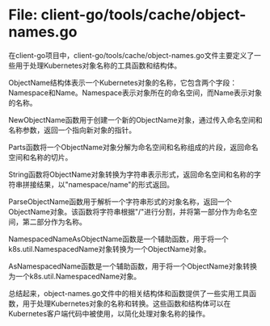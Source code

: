 # File: client-go/tools/cache/object-names.go

在client-go项目中，client-go/tools/cache/object-names.go文件主要定义了一些用于处理Kubernetes对象名称的工具函数和结构体。

ObjectName结构体表示一个Kubernetes对象的名称，它包含两个字段：Namespace和Name。Namespace表示对象所在的命名空间，而Name表示对象的名称。

NewObjectName函数用于创建一个新的ObjectName对象，通过传入命名空间和名称参数，返回一个指向新对象的指针。

Parts函数将一个ObjectName对象分解为命名空间和名称组成的片段，返回命名空间和名称的切片。

String函数将ObjectName对象转换为字符串表示形式，返回命名空间和名称的字符串拼接结果，以"namespace/name"的形式返回。

ParseObjectName函数用于解析一个字符串形式的对象名称，返回一个ObjectName对象。该函数将字符串根据"/"进行分割，并将第一部分作为命名空间，第二部分作为名称。

NamespacedNameAsObjectName函数是一个辅助函数，用于将一个k8s.util.NamespacedName对象转换为一个ObjectName对象。

AsNamespacedName函数是一个辅助函数，用于将一个ObjectName对象转换为一个k8s.util.NamespacedName对象。

总结起来，object-names.go文件中的相关结构体和函数提供了一些实用工具函数，用于处理Kubernetes对象的名称和转换。这些函数和结构体可以在Kubernetes客户端代码中被使用，以简化处理对象名称的操作。

